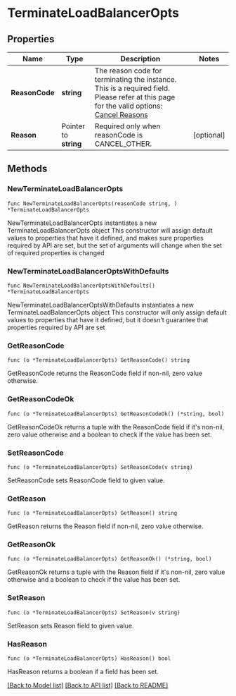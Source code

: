 # TerminateLoadBalancerOpts

## Properties

Name | Type | Description | Notes
------------ | ------------- | ------------- | -------------
**ReasonCode** | **string** | The reason code for terminating the instance. This is a required field. Please refer at this page for the valid options: [Cancel Reasons](https://developer.leaseweb.com/docs/#tag/Services/operation/services-cancel-reasons-get) | 
**Reason** | Pointer to **string** | Required only when reasonCode is CANCEL_OTHER. | [optional] 

## Methods

### NewTerminateLoadBalancerOpts

`func NewTerminateLoadBalancerOpts(reasonCode string, ) *TerminateLoadBalancerOpts`

NewTerminateLoadBalancerOpts instantiates a new TerminateLoadBalancerOpts object
This constructor will assign default values to properties that have it defined,
and makes sure properties required by API are set, but the set of arguments
will change when the set of required properties is changed

### NewTerminateLoadBalancerOptsWithDefaults

`func NewTerminateLoadBalancerOptsWithDefaults() *TerminateLoadBalancerOpts`

NewTerminateLoadBalancerOptsWithDefaults instantiates a new TerminateLoadBalancerOpts object
This constructor will only assign default values to properties that have it defined,
but it doesn't guarantee that properties required by API are set

### GetReasonCode

`func (o *TerminateLoadBalancerOpts) GetReasonCode() string`

GetReasonCode returns the ReasonCode field if non-nil, zero value otherwise.

### GetReasonCodeOk

`func (o *TerminateLoadBalancerOpts) GetReasonCodeOk() (*string, bool)`

GetReasonCodeOk returns a tuple with the ReasonCode field if it's non-nil, zero value otherwise
and a boolean to check if the value has been set.

### SetReasonCode

`func (o *TerminateLoadBalancerOpts) SetReasonCode(v string)`

SetReasonCode sets ReasonCode field to given value.


### GetReason

`func (o *TerminateLoadBalancerOpts) GetReason() string`

GetReason returns the Reason field if non-nil, zero value otherwise.

### GetReasonOk

`func (o *TerminateLoadBalancerOpts) GetReasonOk() (*string, bool)`

GetReasonOk returns a tuple with the Reason field if it's non-nil, zero value otherwise
and a boolean to check if the value has been set.

### SetReason

`func (o *TerminateLoadBalancerOpts) SetReason(v string)`

SetReason sets Reason field to given value.

### HasReason

`func (o *TerminateLoadBalancerOpts) HasReason() bool`

HasReason returns a boolean if a field has been set.


[[Back to Model list]](../README.md#documentation-for-models) [[Back to API list]](../README.md#documentation-for-api-endpoints) [[Back to README]](../README.md)


